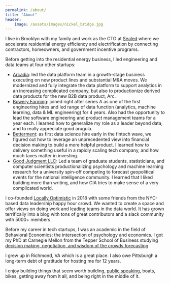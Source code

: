 ```yaml
---
permalink: /about/
title: "About"
header: 
    image: /assets/images/nickel_bridge.jpg
---
```


I live in Brooklyn with my family and work as the CTO at [Sealed](https://sealed.com/) where we accelerate residential energy efficiency and electrification by connecting contractors, homeowners, and government incentive programs. 

Before getting into the residential energy business, I led engineering and data teams at four other startups: 
- [Arcadia](https://www.arcadia.com/arc): led the data platform team in a growth-stage business executing on new product lines and substantial M&A moves. We modernized and fully integrate the data platform to support analytics in an increasing complicated company, but also to productionize derived data products for the new B2B data product, Arc. 
- [Bowery Farming](https://bowery.co/): joined right after series A as one of the first engineering hires and led range of data function (analytics, machine learning, data & ML engineering) for 4 years. Also had the opportunity to lead the software engineering and product management teams for a year each. I learned how to generalize my role as a leader beyond data, and to really appreciate good arugula. 
- [Betterment](https://www.betterment.com/): as first data science hire early in the fintech wave, we figured out how to leverage an unprecedented view into financial decision making to build a more helpful product. I learned how to delivery something useful in a rapidly scaling tech company, and how much taxes matter in investing. 
- [Good Judgment LLC](https://goodjudgment.com/): Led a team of graduate students, statisticians, and computer scientists productionalizing psychology and machine learning research for a university spin-off competing to forecast geopolitical events for the national intelligence community. I learned that I liked building more than writing, and how CIA tries to make sense of a very complicated world.

I co-founded [Locally Optimistic](https://locallyoptimistic.com/) in 2018 with some friends from the NYC-based data leadership happy hour crowd. We wanted to create a space and offer views on doing work and leading teams in the data world. It has grown terrifically into a blog with tons of great contributors and a slack community with 5000+ members. 

Before my career in tech startups, I was an academic in the field of Behavioral Economics: the intersection of psychology and economics. I got my PhD at Carnegie Mellon from the Tepper School of Business studying [decision making, negotiation, and wisdom of the crowds forecasting](https://scholar.google.com/citations?user=8qB_WcUAAAAJ&hl=en).

I grew up in Richmond, VA which is a great place. I also owe Pittsburgh a long-term debt of gratitude for hosting me for 12 years.

I enjoy building things that seem worth building, [public speaking](/categories/#talks), boats, bikes, getting away from it all, and being right in the middle of it.

